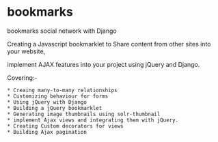 # bookmarks
bookmarks social network with Django

Creating a Javascript bookmarklet to 
Share content from other sites into your
website,

implement AJAX features into your project
using jQuery and Django.

Covering:-

	* Creaing many-to-many relationships
	* Customizing behaviour for forms
	* Using jQuery with Django
	* Building a jQuery bookmarklet
	* Generating image thumbnails using solr-thumbnail
	* implement Ajax views and integrating them with jQuery.
	* Creating Custom decorators for views
	* Building Ajax pagination
